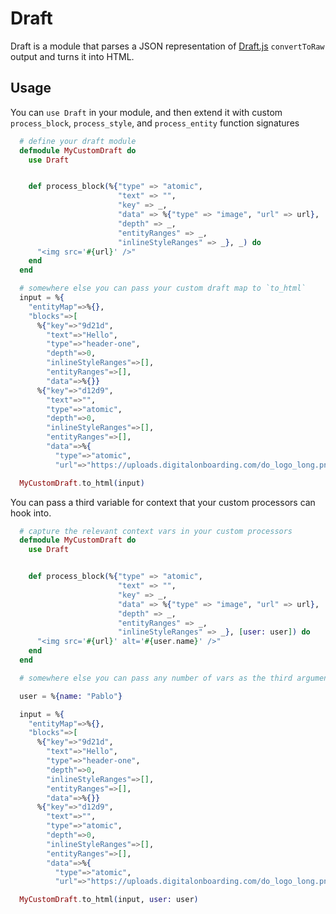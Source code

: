 # Draft

Draft is a module that parses a JSON representation of [Draft.js](https://facebook.github.io/draft-js/) `convertToRaw` output and turns it into HTML.

## Usage

You can `use Draft` in your module, and then extend it with custom 
`process_block`, `process_style`, and `process_entity` function signatures

```elixir
  # define your draft module
  defmodule MyCustomDraft do
    use Draft


    def process_block(%{"type" => "atomic",
                        "text" => "",
                        "key" => _,
                        "data" => %{"type" => "image", "url" => url},
                        "depth" => _,
                        "entityRanges" => _,
                        "inlineStyleRanges" => _}, _) do
      "<img src='#{url}' />"
    end
  end

  # somewhere else you can pass your custom draft map to `to_html`
  input = %{
    "entityMap"=>%{},
    "blocks"=>[
      %{"key"=>"9d21d",
        "text"=>"Hello",
        "type"=>"header-one",
        "depth"=>0,
        "inlineStyleRanges"=>[],
        "entityRanges"=>[],
        "data"=>%{}}
      %{"key"=>"d12d9",
        "text"=>"",
        "type"=>"atomic",
        "depth"=>0,
        "inlineStyleRanges"=>[],
        "entityRanges"=>[],
        "data"=>%{
          "type"=>"atomic",
          "url"=>"https://uploads.digitalonboarding.com/do_logo_long.png"}}]}

  MyCustomDraft.to_html(input)
```

You can pass a third variable for context that your custom processors can hook 
into.

```elixir
  # capture the relevant context vars in your custom processors
  defmodule MyCustomDraft do
    use Draft


    def process_block(%{"type" => "atomic",
                        "text" => "",
                        "key" => _,
                        "data" => %{"type" => "image", "url" => url},
                        "depth" => _,
                        "entityRanges" => _,
                        "inlineStyleRanges" => _}, [user: user]) do
      "<img src='#{url}' alt='#{user.name}' />"
    end
  end

  # somewhere else you can pass any number of vars as the third argument

  user = %{name: "Pablo"}

  input = %{
    "entityMap"=>%{},
    "blocks"=>[
      %{"key"=>"9d21d",
        "text"=>"Hello",
        "type"=>"header-one",
        "depth"=>0,
        "inlineStyleRanges"=>[],
        "entityRanges"=>[],
        "data"=>%{}}
      %{"key"=>"d12d9",
        "text"=>"",
        "type"=>"atomic",
        "depth"=>0,
        "inlineStyleRanges"=>[],
        "entityRanges"=>[],
        "data"=>%{
          "type"=>"atomic",
          "url"=>"https://uploads.digitalonboarding.com/do_logo_long.png"}}]}

  MyCustomDraft.to_html(input, user: user)
```

